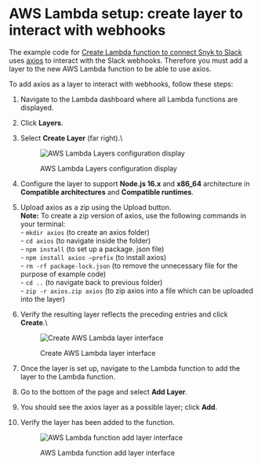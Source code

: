 # AWS Lambda setup: create layer to interact with webhooks

The example code for [Create Lambda function to connect Snyk to Slack](aws-lambda-setup-create-lambda-function-to-connect-snyk-to-slack.md) uses [axios](https://github.com/axios/axios) to interact with the Slack webhooks. Therefore you must add a layer to the new AWS Lambda function to be able to use axios.

To add axios as a layer to interact with webhooks, follow these steps:

1. Navigate to the Lambda dashboard where all Lambda functions are displayed.
2. Click **Layers**.
3.  Select **Create Layer** (far right).\\

    <figure><img src="https://lh3.googleusercontent.com/TkKmaVQrbpr2G701sNpYnEyLOvjLQuzY9o47XuvzDER9WkbuTcDuTMWKg5EiCPbUf1swUhRAO0Dc5jZkY9sSsyszDHlYuk_4xS7W2MyDFkYZGmnSMcbWkE7h1R-u5YTGsCHraM9iELvEmKx8osR8Ir90HEv7iwSVMYwd5R_WMzN3BJERhglXZp2F5A" alt="AWS Lambda Layers configuration display"><figcaption><p>AWS Lambda Layers configuration display</p></figcaption></figure>
4. Configure the layer to support **Node.js 16.x** and **x86\_64** architecture in **Compatible architectures** and **Compatible runtimes**.
5. Upload axios as a zip using the Upload button.\
   **Note:** To create a zip version of axios, use the following commands in your terminal:\
   \- `mkdir axios` (to create an axios folder)\
   \- `cd axios` (to navigate inside the folder)\
   \- `npm install` (to set up a package. json file)\
   \- `npm install axios –prefix` (to install axios)\
   \- `rm -rf package-lock.json` (to remove the unnecessary file for the purpose of example code)\
   \- `cd ..` (to navigate back to previous folder)\
   \- `zip -r axios.zip axios` (to zip axios into a file which can be uploaded into the layer)
6.  Verify the resulting layer reflects the preceding entries and click **Create**.\\

    <figure><img src="https://lh6.googleusercontent.com/xYSsbBBi1R1oI529hloeTqRYx1t9aWFBhddb9igqONiEgo5mRmRkjWtJaBZ7_qx9IIDZLMc5YpIDVXziNvj37kNGzNG9oX_ZgqggIF68RZsFov9gbuFdhM-KzZBNdflSDc4wIDmFOYPAMtFmtQZo0Ge9BQmbIw0xteUB30Ow1hcTovLpccEzEdihOw" alt="Create AWS Lambda layer interface"><figcaption><p>Create AWS Lambda layer interface</p></figcaption></figure>
7. Once the layer is set up, navigate to the Lambda function to add the layer to the Lambda function.
8. Go to the bottom of the page and select **Add Layer**.
9. You should see the axios layer as a possible layer; click **Add**.
10. Verify the layer has been added to the function.

    <figure><img src="https://lh5.googleusercontent.com/JD2vlLpNDne6JpZ90TE0OM3oCiOn-oqbbaPSqSwgzz2cY8FEbuqRKRyTAeYe2m9wAd8EqKvRADRSfzESliC1YWCwO_O24n56nlM5yPO7NSHOxhNe8owaUHAcUYBsOs1-K91My2wSpw8UeFf5LVA4W_dOwhhGUAbZmTLGsH64ica0az7pZKG4mop3Mw" alt="AWS Lambda function add layer interface"><figcaption><p>AWS Lambda function add layer interface</p></figcaption></figure>
